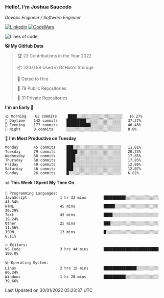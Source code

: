 ### Hello!, I'm Joshua Saucedo
*Devops Engineer / Software Engineer*  

[![LinkedIn](https://img.shields.io/badge/LinkedIn-0073b1?logo=linkedin&style=flat-square&logoColor=white)](https://www.linkedin.com/in/joshua-nathanael-saucedo-uriarte-bb0336169/)
[![CodeWars](https://www.codewars.com/users/joshuansu0897/badges/micro)](https://www.codewars.com/users/joshuansu0897)

<!--START_SECTION:waka-->
![Lines of code](https://img.shields.io/badge/From%20Hello%20World%20I%27ve%20Written-2%20Million%20lines%20of%20code-blue)

**🐱 My GitHub Data** 

> 🏆 22 Contributions in the Year 2022
 > 
> 📦 220.0 kB Used in GitHub's Storage 
 > 
> 💼 Opted to Hire
 > 
> 📜 79 Public Repositories 
 > 
> 🔑 31 Private Repositories  
 > 
**I'm an Early 🐤** 

```text
🌞 Morning    62 commits     ████░░░░░░░░░░░░░░░░░░░░░   16.27% 
🌆 Daytime    142 commits    █████████░░░░░░░░░░░░░░░░   37.27% 
🌃 Evening    177 commits    ███████████░░░░░░░░░░░░░░   46.46% 
🌙 Night      0 commits      ░░░░░░░░░░░░░░░░░░░░░░░░░   0.0%

```
📅 **I'm Most Productive on Tuesday** 

```text
Monday       45 commits     ███░░░░░░░░░░░░░░░░░░░░░░   11.81% 
Tuesday      79 commits     █████░░░░░░░░░░░░░░░░░░░░   20.73% 
Wednesday    68 commits     ████░░░░░░░░░░░░░░░░░░░░░   17.85% 
Thursday     68 commits     ████░░░░░░░░░░░░░░░░░░░░░   17.85% 
Friday       49 commits     ███░░░░░░░░░░░░░░░░░░░░░░   12.86% 
Saturday     46 commits     ███░░░░░░░░░░░░░░░░░░░░░░   12.07% 
Sunday       26 commits     █░░░░░░░░░░░░░░░░░░░░░░░░   6.82%

```


📊 **This Week I Spent My Time On** 

```text
💬 Programming Languages: 
JavaScript               1 hr 32 mins        ██████████░░░░░░░░░░░░░░░   41.34% 
HTML                     45 mins             █████░░░░░░░░░░░░░░░░░░░░   20.29% 
Text                     43 mins             ████░░░░░░░░░░░░░░░░░░░░░   19.24% 
Other                    25 mins             ███░░░░░░░░░░░░░░░░░░░░░░   11.56% 
JSON                     13 mins             █░░░░░░░░░░░░░░░░░░░░░░░░   6.11%

🔥 Editors: 
VS Code                  3 hrs 44 mins       █████████████████████████   100.0%

💻 Operating System: 
Linux                    2 hrs 15 mins       ███████████████░░░░░░░░░░   60.34% 
Windows                  1 hr 28 mins        ██████████░░░░░░░░░░░░░░░   39.66%

```


 Last Updated on 30/01/2022 05:23:37 UTC
<!--END_SECTION:waka-->
